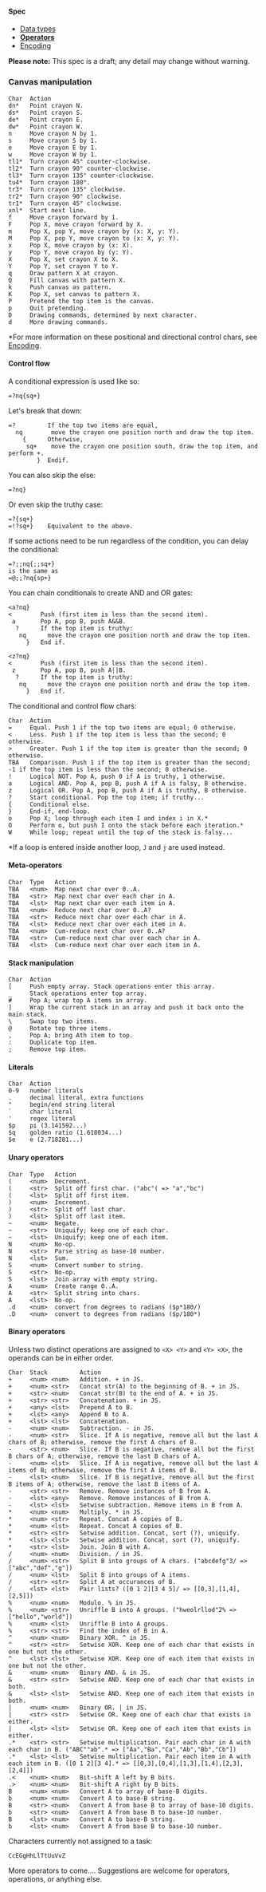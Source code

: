 #### Spec
- [Data types](https://github.com/ETHproductions/Crayon/blob/master/docs/Data%20types.md)
- [**Operators**](https://github.com/ETHproductions/Crayon/blob/master/docs/Operators.md)
- [Encoding](https://github.com/ETHproductions/Crayon/blob/master/docs/Encoding.md)

**Please note:** This spec is a draft; any detail may change without warning.

### Canvas manipulation

    Char  Action
    dn*   Point crayon N.
    ds*   Point crayon S.
    de*   Point crayon E.
    dw*   Point crayon W.
    n     Move crayon N by 1.
    s     Move crayon S by 1.
    e     Move crayon E by 1.
    w     Move crayon W by 1.
    tl1*  Turn crayon 45° counter-clockwise.
    tl2*  Turn crayon 90° counter-clockwise.
    tl3*  Turn crayon 135° counter-clockwise.
    tu4*  Turn crayon 180°.
    tr3*  Turn crayon 135° clockwise.
    tr2*  Turn crayon 90° clockwise.
    tr1*  Turn crayon 45° clockwise.
    xnl*  Start next line.
    f     Move crayon forward by 1.
    F     Pop X, move crayon forward by X.
    m     Pop X, pop Y, move crayon by (x: X, y: Y).
    M     Pop X, pop Y, move crayon to (x: X, y: Y).
    x     Pop X, move crayon by (x: X).
    y     Pop Y, move crayon by (y: Y).
    X     Pop X, set crayon X to X.
    Y     Pop Y, set crayon Y to Y.
    q     Draw pattern X at crayon.
    Q     Fill canvas with pattern X.
    k     Push canvas as pattern.
    K     Pop X, set canvas to pattern X.
    P     Pretend the top item is the canvas.
    p     Quit pretending.
    D     Drawing commands, determined by next character.
    d     More drawing commands.

*For more information on these positional and directional control chars, see [Encoding](https://github.com/ETHproductions/Crayon/blob/master/docs/Encoding.md).

#### Control flow

A conditional expression is used like so:

    =?nq{sq+}

Let's break that down:

    =?         If the top two items are equal,
      nq        move the crayon one position north and draw the top item.
        {      Otherwise,
         sq+    move the crayon one position south, draw the top item, and perform +.
            }  Endif.

You can also skip the else:

    =?nq}

Or even skip the truthy case:

    =?{sq+}
    =!?sq+}    Equivalent to the above.

If some actions need to be run regardless of the condition, you can delay the conditional:

    =?;;nq{;;sq+}
    is the same as
    =@;;?nq{sp+}

You can chain conditionals to create AND and OR gates:

    <a?nq}
    <        Push (first item is less than the second item).
     a       Pop A, pop B, push A&&B.
      ?      If the top item is truthy:
       nq      move the crayon one position north and draw the top item.
         }   End if.

    <z?nq}
    <        Push (first item is less than the second item).
     z       Pop A, pop B, push A||B.
      ?      If the top item is truthy:
       nq      move the crayon one position north and draw the top item.
         }   End if.

The conditional and control flow chars:

    Char  Action
    =     Equal. Push 1 if the top two items are equal; 0 otherwise.
    <     Less. Push 1 if the top item is less than the second; 0 otherwise.
    >     Greater. Push 1 if the top item is greater than the second; 0 otherwise.
    TBA   Comparison. Push 1 if the top item is greater than the second; -1 if the top item is less than the second; 0 otherwise.
    !     Logical NOT. Pop A, push 0 if A is truthy, 1 otherwise.
    a     Logical AND. Pop A, pop B, push A if A is falsy, B otherwise.
    z     Logical OR. Pop A, pop B, push A if A is truthy, B otherwise.
    ?     Start conditional. Pop the top item; if truthy...
    {     Conditional else.
    }     End-if, end-loop.
    o     Pop X; loop through each item I and index i in X.*
    O     Perform o, but push I onto the stack before each iteration.*
    W     While loop; repeat until the top of the stack is falsy...

*If a loop is entered inside another loop, `J` and `j` are used instead.

#### Meta-operators

    Char  Type   Action
    TBA   <num>  Map next char over 0..A.
    TBA   <str>  Map next char over each char in A.
    TBA   <lst>  Map next char over each item in A.
    TBA   <num>  Reduce next char over 0..A?
    TBA   <str>  Reduce next char over each char in A.
    TBA   <lst>  Reduce next char over each item in A.
    TBA   <num>  Cum-reduce next char over 0..A?
    TBA   <str>  Cum-reduce next char over each char in A.
    TBA   <lst>  Cum-reduce next char over each item in A.

#### Stack manipulation

    Char  Action
    [     Push empty array. Stack operations enter this array.
    _     Stack operations enter top array.
    #     Pop A; wrap top A items in array.
    ]     Wrap the current stack in an array and push it back onto the main stack.
    \     Swap top two items.
    @     Rotate top three items.
    ,     Pop A; bring Ath item to top.
    :     Duplicate top item.
    ;     Remove top item.

#### Literals

    Char  Action
    0-9   number literals
    .     decimal literal, extra functions
    "     begin/end string literal
    `     char literal
    '     regex literal
    $p    pi (3.141592...)
    $q    golden ratio (1.618034...)
    $e    e (2.718281...)

#### Unary operators

    Char  Type   Action
    (     <num>  Decrement.
    (     <str>  Split off first char. ("abc"( => "a","bc")
    (     <lst>  Split off first item.
    )     <num>  Increment.
    )     <str>  Split off last char.
    )     <lst>  Split off last item.
    ~     <num>  Negate.
    ~     <str>  Uniquify; keep one of each char.
    ~     <lst>  Uniquify; keep one of each item.
    N     <num>  No-op.
    N     <str>  Parse string as base-10 number.
    N     <lst>  Sum.
    S     <num>  Convert number to string.
    S     <str>  No-op.
    S     <lst>  Join array with empty string.
    A     <num>  Create range 0..A.
    A     <str>  Split string into chars.
    A     <lst>  No-op.
    .d    <num>  convert from degrees to radians ($p*180/)
    .D    <num>  convert to degrees from radians ($p/180*)

#### Binary operators

Unless two distinct operations are assigned to `<X> <Y>` and `<Y> <X>`, the operands can be in either order.

    Char  Stack         Action
    +     <num> <num>   Addition. + in JS.
    +     <num> <str>   Concat str(A) to the beginning of B. + in JS.
    +     <str> <num>   Concat str(B) to the end of A. + in JS.
    +     <str> <str>   Concatenation. + in JS.
    +     <any> <lst>   Prepend A to B.
    +     <lst> <any>   Append B to A.
    +     <lst> <lst>   Concatenation.
    -     <num> <num>   Subtraction. - in JS.
    -     <num> <str>   Slice. If A is negative, remove all but the last A chars of B; otherwise, remove the first A chars of B.
    -     <str> <num>   Slice. If B is negative, remove all but the first B chars of A; otherwise, remove the last B chars of A.
    -     <num> <lst>   Slice. If A is negative, remove all but the last A items of B; otherwise, remove the first A items of B.
    -     <lst> <num>   Slice. If B is negative, remove all but the first B items of A; otherwise, remove the last B items of A.
    -     <str> <str>   Remove. Remove instances of B from A.
    -     <lst> <any>   Remove. Remove instances of B from A.
    -     <lst> <lst>   Setwise subtraction. Remove items in B from A.
    *     <num> <num>   Multiply. * in JS.
    *     <num> <str>   Repeat. Concat A copies of B.
    *     <num> <lst>   Repeat. Concat A copies of B.
    *     <str> <str>   Setwise addition. Concat, sort (?), uniquify.
    *     <lst> <lst>   Setwise addition. Concat, sort (?), uniquify.
    *     <str> <lst>   Join. Join B with A.
    /     <num> <num>   Division. / in JS.
    /     <num> <str>   Split B into groups of A chars. ("abcdefg"3/ => ["abc","def","g"])
    /     <num> <lst>   Split B into groups of A items.
    /     <str> <str>   Split A at occurances of B.
    /     <lst> <lst>   Pair lists? ([0 1 2][3 4 5]/ => [[0,3],[1,4],[2,5]])
    %     <num> <num>   Modulo. % in JS.
    %     <num> <str>   Unriffle B into A groups. ("hweolrllod"2% => ["hello","world"])
    %     <num> <lst>   Unriffle B into A groups.
    %     <str> <str>   Find the index of B in A.
    ^     <num> <num>   Binary XOR. ^ in JS.
    ^     <str> <str>   Setwise XOR. Keep one of each char that exists in one but not the other.
    ^     <lst> <lst>   Setwise XOR. Keep one of each item that exists in one but not the other.
    &     <num> <num>   Binary AND. & in JS.
    &     <str> <str>   Setwise AND. Keep one of each char that exists in both.
    &     <lst> <lst>   Setwise AND. Keep one of each item that exists in both.
    |     <num> <num>   Binary OR. | in JS.
    |     <str> <str>   Setwise OR. Keep one of each char that exists in either.
    |     <lst> <lst>   Setwise OR. Keep one of each item that exists in either.
    .*    <str> <str>   Setwise multiplication. Pair each char in A with each char in B. ("ABC""ab".* => ["Aa","Ba","Ca","Ab","Bb","Cb"])
    .*    <lst> <lst>   Setwise multiplication. Pair each item in A with each item in B. ([0 1 2][3 4].* => [[0,3],[0,4],[1,3],[1,4],[2,3],[2,4]])
    .<    <num> <num>   Bit-shift A left by B bits.
    .>    <num> <num>   Bit-shift A right by B bits.
    B     <num> <num>   Convert A to array of base-B digits.
    b     <num> <num>   Convert A to base-B string.
    B     <str> <num>   Convert A from base B to array of base-10 digits.
    b     <str> <num>   Convert A from base B to base-10 number.
    B     <lst> <num>   Convert A to base-B string.
    b     <lst> <num>   Convert A from base B to base-10 number.

Characters currently not assigned to a task:

    CcEGgHhLlTtUuVvZ

More operators to come.... Suggestions are welcome for operators, operations, or anything else.
